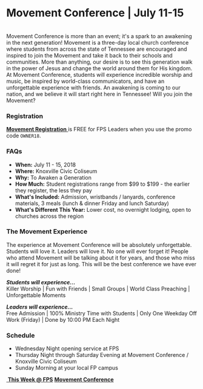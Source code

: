 # Movement Conference | July 11-15
<a class="btn btn-primary btn-block" href="#" role="button"><span id="MyTimer"></span></a>  
Movement Conference is more than an event; it's a spark to an awakening in the next generation! Movement is a three-day local church conference where students from across the state of Tennessee are encouraged and inspired to join the Movement and take it back to their schools and communities. More than anything, our desire is to see this generation walk in the power of Jesus and change the world around them for His kingdom. At Movement Conference, students will experience incredible worship and music, be inspired by world-class communicators, and have an unforgettable experience with friends. An awakening is coming to our nation, and we believe it will start right here in Tennessee! Will you join the Movement?

### Registration
[ **Movement Registration** ]( https://www.universe.com/events/movement-conference-2018-tickets-knoxville-17QGJL ) is FREE for FPS Leaders when you use the promo code `OWNER18`.

### FAQs
- **When:** July 11 - 15, 2018
- **Where:** Knoxville Civic Coliseum
- **Why:** To Awaken a Generation
- **How Much:** Student registrations range from $99 to $199 - the earlier they register, the less they pay
- **What's Included:** Admission, wristbands / lanyards, conference materials, 3 meals (lunch & dinner Friday and lunch Saturday)
- **What's Different This Year:** Lower cost, no overnight lodging, open to churches across the region

### The Movement Experience  
The experience at Movement Conference will be absolutely unforgettable. Students will love it. Leaders will love it. No one will ever forget it! People who attend Movement will be talking about it for years, and those who miss it will regret it for just as long. This will be the best conference we have ever done!  

***Students will experience...***  
Killer Worship | Fun with Friends | Small Groups | World Class Preaching | Unforgettable Moments  

***Leaders will experience...***  
Free Admission | 100% Ministry Time with Students | Only One Weekday Off Work (Friday) | Done by 10:00 PM Each Night

### Schedule
- Wednesday Night opening service at FPS
- Thursday Night through Saturday Evening at Movement Conference / Knoxville Civic Coliseum
- Sunday Morning at your local FP campus

<!--End of Markdown Content-->

<!--Bottom Page Nav Buttons-->
<div align="left">
    <a class="btn btn-default btn-sm" href=".." role="button"><i class="fa fa-arrow-left"></i>&nbsp;<b>This Week @ FPS</b></i></a>
    <a class="btn btn-default btn-sm" href="#" role="button"><font class="text-muted"><b>Movement Conference</b></font></a>
</div>

<!--Count Down Timer-->
<script>
// Set the date we are counting down to
var countDownDate = new Date("July 11, 2018 18:00:00").getTime();

// Update the count down every 1 second
var x = setInterval(function() {

    // Get todays date and time
    var now = new Date().getTime();

    // Find the distance between now an the count down date
    var distance = countDownDate - now;

    // Time calculations for days, hours, minutes and seconds
    var days = Math.floor(distance / (1000 * 60 * 60 * 24));
    var hours = Math.floor((distance % (1000 * 60 * 60 * 24)) / (1000 * 60 * 60));
    var minutes = Math.floor((distance % (1000 * 60 * 60)) / (1000 * 60));
    var seconds = Math.floor((distance % (1000 * 60)) / 1000);

    // Output the result in an element with id="MyTimer"
    var message = "Movement starts in ";
    if (days > 14) {
      message = message + days + " days ";
    } else if (days > 0) {
      message = message + days + " days " + hours + " hours ";
    } else {
      message = message + hours + "h " + minutes + "m " + seconds + "s ";
    }
    document.getElementById("MyTimer").innerHTML = message

    // If the count down is over, write some text
    if (distance < 0) {
        clearInterval(x);
        document.getElementById("MyTimer").innerHTML = "Movement has begun!";
    }
}, 1000);
</script>

